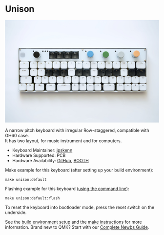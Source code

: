 # Unison

![Unison](https://raw.githubusercontent.com/jpskenn/Unison/main/assets/DSC_7287.jpg)

A narrow pitch keyboard with irregular Row-staggered, compatible with GH60 case.  
It has two layout, for music instrument and for computers.

* Keyboard Maintainer: [jpskenn](https://github.com/jpskenn)
* Hardware Supported: PCB
* Hardware Availability: [GitHub](https://github.com/jpskenn/Unison), [BOOTH](https://jpskenn.booth.pm)

Make example for this keyboard (after setting up your build environment):

    make unison:default
    
Flashing example for this keyboard ([using the command line](https://docs.qmk.fm/#/newbs_flashing?id=flash-your-keyboard-from-the-command-line)):

    make unison:default:flash

To reset the keyboard into bootloader mode, press the reset switch on the underside.

See the [build environment setup](https://docs.qmk.fm/#/getting_started_build_tools) and the [make instructions](https://docs.qmk.fm/#/getting_started_make_guide) for more information. Brand new to QMK? Start with our [Complete Newbs Guide](https://docs.qmk.fm/#/newbs).
